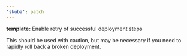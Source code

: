 ```yaml
---
'skuba': patch
---
```


**template:** Enable retry of successful deployment steps

This should be used with caution, but may be necessary if you need to rapidly roll back a broken deployment.
